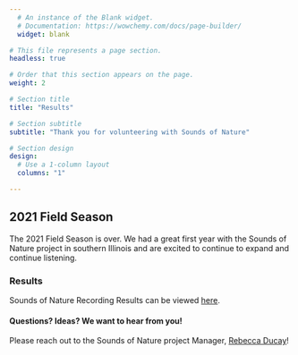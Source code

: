 ```yaml
---
  # An instance of the Blank widget.
  # Documentation: https://wowchemy.com/docs/page-builder/
  widget: blank

# This file represents a page section.
headless: true

# Order that this section appears on the page.
weight: 2

# Section title
title: "Results"

# Section subtitle
subtitle: "Thank you for volunteering with Sounds of Nature"

# Section design
design:
  # Use a 1-column layout
  columns: "1"

---    
```

    
    
   
## 2021 Field Season    

The 2021 Field Season is over. We had a great first year with the Sounds of Nature project in southern Illinois and are excited to continue to expand and continue listening.     

### Results    

Sounds of Nature Recording Results can be viewed [here](https://soundsofnature.shinyapps.io/app-1/?_ga=2.156964731.1911718076.1662405104-361826376.1662309578).    

#### Questions? Ideas? We want to hear from you!    
Please reach out to the Sounds of Nature project Manager, [Rebecca Ducay](https://peaselab.com/author/rebecca-ducay/)!    
